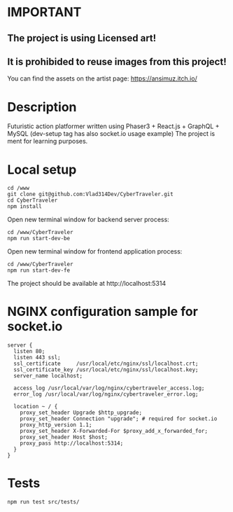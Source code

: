 # IMPORTANT
## The project is using Licensed art!
## It is prohibided to reuse images from this project!
You can find the assets on the artist page: https://ansimuz.itch.io/


# Description
Futuristic action platformer written using Phaser3 + React.js + GraphQL + MySQL (dev-setup tag has also socket.io usage example)
The project is ment for learning purposes.

# Local setup
```
cd /www
git clone git@github.com:Vlad314Dev/CyberTraveler.git
cd CyberTraveler
npm install
```

Open new terminal window for backend server process:
```
cd /www/CyberTraveler
npm run start-dev-be
```

Open new terminal window for frontend application process:
```
cd /www/CyberTraveler
npm run start-dev-fe
```

The project should be available at http://localhost:5314


# NGINX configuration sample for socket.io
```
server {
  listen 80;
  listen 443 ssl;
  ssl_certificate     /usr/local/etc/nginx/ssl/localhost.crt;
  ssl_certificate_key /usr/local/etc/nginx/ssl/localhost.key;
  server_name localhost;

  access_log /usr/local/var/log/nginx/cybertraveler_access.log;
  error_log /usr/local/var/log/nginx/cybertraveler_error.log;
  
  location ~ / {
    proxy_set_header Upgrade $http_upgrade;
    proxy_set_header Connection "upgrade"; # required for socket.io
    proxy_http_version 1.1;
    proxy_set_header X-Forwarded-For $proxy_add_x_forwarded_for;
    proxy_set_header Host $host;
    proxy_pass http://localhost:5314;
  }
}
```

# Tests
```
npm run test src/tests/
```